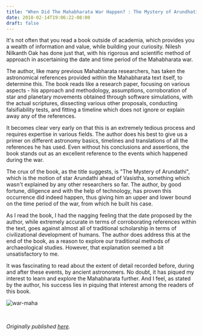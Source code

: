 ```yaml
---
title: "When Did The Mahabharata War Happen? : The Mystery of Arundhati by Nilesh Nilkanth Oak - Review by Abhishek Desikan"
date: 2018-02-14T19:06:22-08:00
draft: false
---
```


It's not often that you read a book outside of academia, which provides you a wealth of information and value, while building your curiosity. Nilesh Nilkanth Oak has done just that, with his rigorous and scientific method of approach in ascertaining the date and time period of the Mahabharata war.

The author, like many previous Mahabharata researchers, has taken the astronomical references provided within the Mahabharata text itself, to determine this. The book reads like a research paper, focusing on various aspects - his approach and methodology, assumptions, corroboration of star and planetary movements obtained through software simulations, with the actual scriptures, dissecting various other proposals, conducting falsifiability tests, and fitting a timeline which does not ignore or explain away any of the references.

It becomes clear very early on that this is an extremely tedious process and requires expertise in various fields. The author does his best to give us a primer on different astronomy basics, timelines and translations of all the references he has used. Even without his conclusions and assertions, the book stands out as an excellent reference to the events which happened during the war.

The crux of the book, as the title suggests, is "The Mystery of Arundathi", which is the motion of star Arundathi ahead of Vasistha, something which wasn't explained by any other researchers so far. The author, by good fortune, diligence and with the help of technology, has proven this occurrence did indeed happen, thus giving him an upper and lower bound on the time period of the war, from which he built his case.

As I read the book, I had the nagging feeling that the date proposed by the author, while extremely accurate in terms of corroborating references within the text, goes against almost all of traditional scholarship in terms of civilizational development of humans. The author does address this at the end of the book, as a reason to explore our traditional methods of archaeological studies. However, that explanation seemed a bit unsatisfactory to me.

It was fascinating to read about the extent of detail recorded before, during and after these events, by ancient astronomers. No doubt, it has piqued my interest to learn and explore the Mahabharata further. And I feel, as stated by the author, his success lies in piquing that interest among the readers of this book.

![war-maha](/war-maha.jpg)

&nbsp;&nbsp;

*Originally published [here](https://www.goodreads.com/review/show/2239498824).*